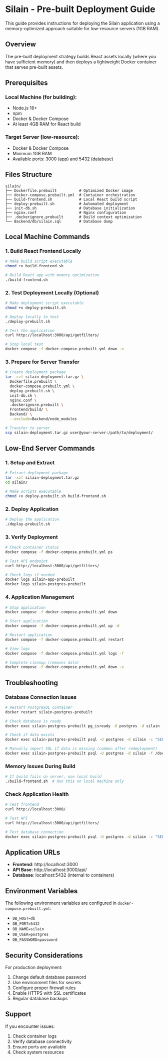 # Silain - Pre-built Deployment Guide

This guide provides instructions for deploying the Silain application using a memory-optimized approach suitable for low-resource servers (1GB RAM).

## Overview

The pre-built deployment strategy builds React assets locally (where you have sufficient memory) and then deploys a lightweight Docker container that serves pre-built assets.

## Prerequisites

### Local Machine (for building):
- Node.js 16+
- npm
- Docker & Docker Compose
- At least 4GB RAM for React build

### Target Server (low-resource):
- Docker & Docker Compose
- Minimum 1GB RAM
- Available ports: 3000 (app) and 5432 (database)

## Files Structure

```
silain/
├── Dockerfile.prebuilt          # Optimized Docker image
├── docker-compose.prebuilt.yml  # Container orchestration
├── build-frontend.sh            # Local React build script
├── deploy-prebuilt.sh           # Automated deployment
├── init-db.sh                   # Database initialization
├── nginx.conf                   # Nginx configuration
├── .dockerignore.prebuilt       # Build context optimization
└── Backend/db/silain.sql        # Database dump
```

## Local Machine Commands

### 1. Build React Frontend Locally
```bash
# Make build script executable
chmod +x build-frontend.sh

# Build React app with memory optimization
./build-frontend.sh
```

### 2. Test Deployment Locally (Optional)
```bash
# Make deployment script executable
chmod +x deploy-prebuilt.sh

# Deploy locally to test
./deploy-prebuilt.sh

# Test the application
curl http://localhost:3000/api/getfilters/

# Stop local test
docker compose -f docker-compose.prebuilt.yml down -v
```

### 3. Prepare for Server Transfer
```bash
# Create deployment package
tar -czf silain-deployment.tar.gz \
  Dockerfile.prebuilt \
  docker-compose.prebuilt.yml \
  deploy-prebuilt.sh \
  init-db.sh \
  nginx.conf \
  .dockerignore.prebuilt \
  Frontend/build/ \
  Backend/ \
  --exclude=Backend/node_modules

# Transfer to server
scp silain-deployment.tar.gz user@your-server:/path/to/deployment/
```

## Low-End Server Commands

### 1. Setup and Extract
```bash
# Extract deployment package
tar -xzf silain-deployment.tar.gz
cd silain/

# Make scripts executable
chmod +x deploy-prebuilt.sh build-frontend.sh
```

### 2. Deploy Application
```bash
# Deploy the application
./deploy-prebuilt.sh
```

### 3. Verify Deployment
```bash
# Check container status
docker compose -f docker-compose.prebuilt.yml ps

# Test API endpoint
curl http://localhost:3000/api/getfilters/

# Check logs if needed
docker logs silain-app-prebuilt
docker logs silain-postgres-prebuilt
```

### 4. Application Management
```bash
# Stop application
docker compose -f docker-compose.prebuilt.yml down

# Start application
docker compose -f docker-compose.prebuilt.yml up -d

# Restart application
docker compose -f docker-compose.prebuilt.yml restart

# View logs
docker compose -f docker-compose.prebuilt.yml logs -f

# Complete cleanup (removes data)
docker compose -f docker-compose.prebuilt.yml down -v
```

## Troubleshooting

### Database Connection Issues
```bash
# Restart PostgreSQL container
docker restart silain-postgres-prebuilt

# Check database is ready
docker exec silain-postgres-prebuilt pg_isready -U postgres -d silain

# Check if data exists
docker exec silain-postgres-prebuilt psql -U postgres -d silain -c "SELECT COUNT(*) FROM categoria;"

# Manually import SQL if data is missing (common after redeployment)
docker exec silain-postgres-prebuilt psql -U postgres -d silain -f /docker-entrypoint-initdb.d/silain.sql
```

### Memory Issues During Build
```bash
# If build fails on server, use local build
./build-frontend.sh  # Run this on local machine only
```

### Check Application Health
```bash
# Test frontend
curl http://localhost:3000/

# Test API
curl http://localhost:3000/api/getfilters/

# Test database connection
docker exec silain-postgres-prebuilt psql -U postgres -d silain -c "SELECT COUNT(*) FROM categoria;"
```

## Application URLs

- **Frontend**: http://localhost:3000
- **API Base**: http://localhost:3000/api/
- **Database**: localhost:5432 (internal to containers)

## Environment Variables

The following environment variables are configured in `docker-compose.prebuilt.yml`:
- `DB_HOST=db`
- `DB_PORT=5432`
- `DB_NAME=silain`
- `DB_USER=postgres`
- `DB_PASSWORD=password`

## Security Considerations

For production deployment:
1. Change default database password
2. Use environment files for secrets
3. Configure proper firewall rules
4. Enable HTTPS with SSL certificates
5. Regular database backups

## Support

If you encounter issues:
1. Check container logs
2. Verify database connectivity
3. Ensure ports are available
4. Check system resources
